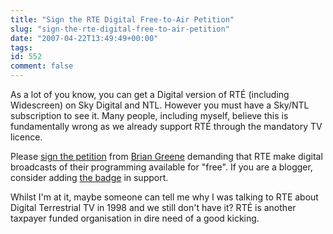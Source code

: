 ```yaml
---
title: "Sign the RTE Digital Free-to-Air Petition"
slug: "sign-the-rte-digital-free-to-air-petition"
date: "2007-04-22T13:49:49+00:00"
tags:
id: 552
comment: false
---
```


As a lot of you know, you can get a Digital version of RTÉ (including Widescreen) on Sky Digital and NTL. However you must have a Sky/NTL subscription to see it. Many people, including myself, believe this is fundamentally wrong as we already support RTÉ through the mandatory TV licence. 

Please [sign the petition](http://www.petitiononline.com/rte2fta/petition.html) from [Brian Greene](http://rte2fta.com/) demanding that RTE make digital broadcasts of their programming available for "free". If you are a blogger, consider adding [the badge](http://www.rte2fta.com/code.html) in support.

Whilst I'm at it, maybe someone can tell me why I was talking to RTE about Digital Terrestrial TV in 1998 and we still don't have it? RTÉ is another taxpayer funded organisation in dire need of a good kicking.
 

